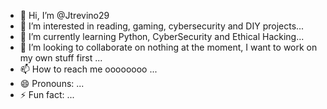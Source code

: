 - 👋 Hi, I’m @Jtrevino29
- 👀 I’m interested in reading, gaming, cybersecurity and DIY projects...
- 🌱 I’m currently learning Python, CyberSecurity and Ethical Hacking...
- 💞️ I’m looking to collaborate on nothing at the moment, I want to work on my own stuff first ...
- 📫 How to reach me oooooooo ...
- 😄 Pronouns: ...
- ⚡ Fun fact: ...

<!---
Jtrevino29/Jtrevino29 is a ✨ special ✨ repository because its `README.md` (this file) appears on your GitHub profile.
You can click the Preview link to take a look at your changes.
--->
